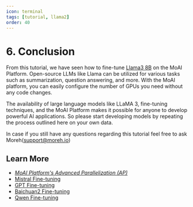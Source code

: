 ```yaml
---
icon: terminal
tags: [tutorial, llama2]
order: 40
---
```


# 6. Conclusion 

From this tutorial, we have seen how to fine-tune [Llama3 8B](https://huggingface.co/meta-llama/Meta-Llama-3-8B) on the MoAI Platform. Open-source LLMs like Llama can be utilized for various tasks such as summarization, question answering, and more. With the MoAI platform, you can easily configure the number of GPUs you need without any code changes. 

The availability of large language models like LLaMA 3, fine-tuning techniques, and the MoAI Platform makes it possible for anyone to develop powerful AI applications. So please start developing models by repeating the process outlined here on your own data.

In case if you still have any questions regarding this tutorial feel free to ask Moreh(support@moreh.io)


## Learn More

- *[MoAI Platform's Advanced Parallelization (AP)](/Supported_Documents/)*
- [Mistral Fine-tuning](/Tutorials/Mistral_Tutorial/index.md)
- [GPT Fine-tuning](/Tutorials/GPT_Tutorial/index.md)
- [Baichuan2 Fine-tuning](/Tutorials/Baichuan2_Tutorial/index.md)
- [Qwen Fine-tuning](/Tutorials/Qwen_Tutorial/index.md)